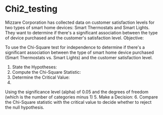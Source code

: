 # Chi2_testing
Mizzare Corporation has collected data on customer satisfaction levels for two types of smart home devices: Smart Thermostats and Smart Lights. They want to determine if there's a significant association between the type of device purchased and the customer's satisfaction level.
Objective:

To use the Chi-Square test for independence to determine if there's a significant association between the type of smart home device purchased (Smart Thermostats vs. Smart Lights) and the customer satisfaction level.



1. State the Hypotheses:
2. Compute the Chi-Square Statistic:
3. Determine the Critical Value:
4. 
Using the significance level (alpha) of 0.05 and the degrees of freedom (which is the number of categories minus 1)
5. Make a Decision:
6. 
Compare the Chi-Square statistic with the critical value to decide whether to reject the null hypothesis.

